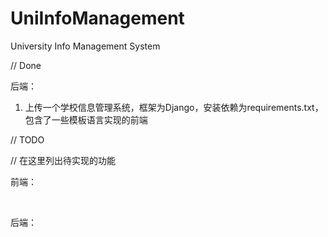 # UniInfoManagement
University Info Management System

// Done

后端：

1. 上传一个学校信息管理系统，框架为Django，安装依赖为requirements.txt，包含了一些模板语言实现的前端



// TODO

// 在这里列出待实现的功能

前端：

​	

后端：



